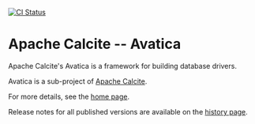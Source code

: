 <!--
{% comment %}
Licensed to the Apache Software Foundation (ASF) under one or more
contributor license agreements.  See the NOTICE file distributed with
this work for additional information regarding copyright ownership.
The ASF licenses this file to you under the Apache License, Version 2.0
(the "License"); you may not use this file except in compliance with
the License.  You may obtain a copy of the License at

http://www.apache.org/licenses/LICENSE-2.0

Unless required by applicable law or agreed to in writing, software
distributed under the License is distributed on an "AS IS" BASIS,
WITHOUT WARRANTIES OR CONDITIONS OF ANY KIND, either express or implied.
See the License for the specific language governing permissions and
limitations under the License.
{% endcomment %}
-->
[![CI Status](https://github.com/apache/calcite-avatica/workflows/CI/badge.svg)](https://github.com/apache/calcite-avatica/actions)

# Apache Calcite -- Avatica

Apache Calcite's Avatica is a framework for building database drivers.

Avatica is a sub-project of [Apache Calcite](https://calcite.apache.org).

For more details, see the [home page](https://calcite.apache.org/avatica).

Release notes for all published versions are available on the [history
page](https://calcite.apache.org/avatica/docs/history.html).
